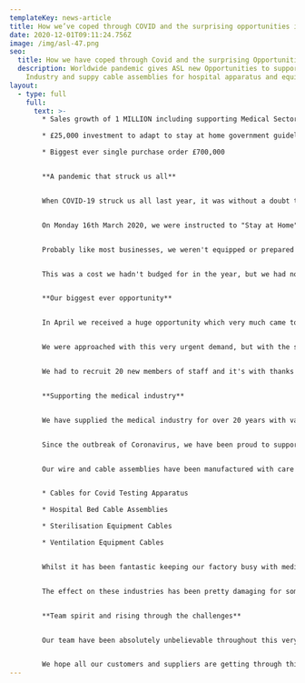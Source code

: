 ```yaml
---
templateKey: news-article
title: How we’ve coped through COVID and the surprising opportunities it has given us
date: 2020-12-01T09:11:24.756Z
image: /img/asl-47.png
seo:
  title: How we have coped through Covid and the surprising Opportunities
  description: Worldwide pandemic gives ASL new Opportunities to support Medical
    Industry and suppy cable assemblies for hospital apparatus and equipment
layout:
  - type: full
    full:
      text: >-
        * Sales growth of 1 MILLION including supporting Medical Sector

        * £25,000 investment to adapt to stay at home government guideline

        * Biggest ever single purchase order £700,000


        **A pandemic that struck us all**


        When COVID-19 struck us all last year, it was without a doubt the most uncertain and worrying time for a lot of businesses.


        On Monday 16th March 2020, we were instructed to "Stay at Home" if you could work from home. The following morning we called all managers into an urgent meeting, to discuss what we needed to do, to follow this new government guideline.


        Probably like most businesses, we weren't equipped or prepared for this change. We quickly recognised that we needed to invest £10,000 in new laptops for all those who would have to start working from home.


        This was a cost we hadn't budged for in the year, but we had no other option but to go ahead. Our IT Support did a super job getting the laptops arranged and we're thankful to our office staff, who all made the "work from home" transition very smooth and stress-free. 


        **Our biggest ever opportunity**


        In April we received a huge opportunity which very much came to us as a surprise, and contributed towards a record growth in sales of £1million. The enquiry came from a UK company who have a manufacturing plant in India but due to the pandemic had to close their Indian factory.


        We were approached with this very urgent demand, but with the size of our factory and the available floor space, we had the ability to set up a production cells in a very short space of time. Proving we had spare capacity, equipment and resource to utliise at such short notice, we won our biggest ever contract worth £700,000.


        We had to recruit 20 new members of staff and it's with thanks to our local agency that supported us, by providing a team of skilled production operators that we had fully trained up in a matter of weeks. The contract lasted 6 months and apart from some long lead times on tooling, overall the project was a big success.


        **Supporting the medical industry**


        We have supplied the medical industry for over 20 years with various electrical [cable assemblies](www.assembly-solutions.com/cable-assemblies) and [wiring looms](www.assembly-solutions.com/wiring-loom) for apparatus and equipment. 


        Since the outbreak of Coronavirus, we have been proud to support Medical manufacturers with urgent orders after they saw a rapid increase in demand. 


        Our wire and cable assemblies have been manufactured with care and delivered to equipment in hospitals all over the world.


        * Cables for Covid Testing Apparatus

        * Hospital Bed Cable Assemblies

        * Sterilisation Equipment Cables

        * Ventilation Equipment Cables


        Whilst it has been fantastic keeping our factory busy with medical demand and opportunities, we have certainly felt the pain for a handful of our customers who are in suffering industries, especially those in Aviation and Hospitality. 


        The effect on these industries has been pretty damaging for some, and so we are supporting them in the best way we can.


        **Team spirit and rising through the challenges**


        Our team have been absolutely unbelievable throughout this very difficult year, and have pulled together in a way which is absolutely admirable. Every single person has supported all the changes we've made, and really risen to the challenge during this rapid growth. 


        We hope all our customers and suppliers are getting through this challenging time and if there is anything we can do to help, please get in touch.
---
```

